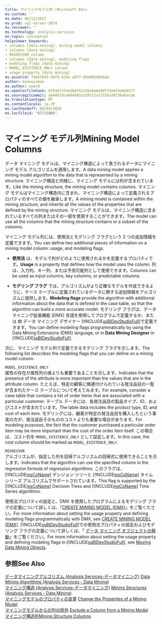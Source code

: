 ```yaml
---
title: マイニングモデル列 |Microsoft Docs
ms.custom: ''
ms.date: 06/13/2017
ms.prod: sql-server-2014
ms.reviewer: ''
ms.technology: analysis-services
ms.topic: conceptual
helpviewer_keywords:
- columns [data mining], mining model columns
- columns [data mining]
- REGRESSOR column
- columns [data mining], modeling flags
- modeling flags [data mining]
- MODEL_EXISTENCE_ONLY column
- usage property [data mining]
ms.assetid: fab47643-5bfd-424e-a0f7-69e665db6bab
author: minewiskan
ms.author: owend
ms.openlocfilehash: 6f936f3f4e0b8f65326e9a6e84f75e6f4e82657f
ms.sourcegitcommit: ad4d92dce894592a259721a1571b1d8736abacdb
ms.translationtype: MT
ms.contentlocale: ja-JP
ms.lasthandoff: 08/04/2020
ms.locfileid: "87715886"
---
```

# <a name="mining-model-columns"></a><span data-ttu-id="96c52-102">マイニング モデル列</span><span class="sxs-lookup"><span data-stu-id="96c52-102">Mining Model Columns</span></span>
  <span data-ttu-id="96c52-103">データ マイニング モデルは、マイニング構造によって表されるデータにマイニング モデル アルゴリズムを適用します。</span><span class="sxs-lookup"><span data-stu-id="96c52-103">A data mining model applies a mining model algorithm to the data that is represented by a mining structure.</span></span> <span data-ttu-id="96c52-104">マイニング構造と同様に、マイニング モデルには列が含まれています。</span><span class="sxs-lookup"><span data-stu-id="96c52-104">Like the mining structure, the mining model contains columns.</span></span> <span data-ttu-id="96c52-105">マイニング モデルはマイニング構造内に含まれ、マイニング構造によって定義されるプロパティのすべての値を継承します。</span><span class="sxs-lookup"><span data-stu-id="96c52-105">A mining model is contained within the mining structure, and inherits all the values of the properties that are defined by the mining structure.</span></span> <span data-ttu-id="96c52-106">マイニング モデルは、マイニング構造に含まれているすべての列またはその一部を使用することができます。</span><span class="sxs-lookup"><span data-stu-id="96c52-106">The model can use all the columns that the mining structure contains or a subset of the columns.</span></span>  
  
 <span data-ttu-id="96c52-107">マイニング モデル列には、使用法とモデリング フラグという 2 つの追加情報を定義できます。</span><span class="sxs-lookup"><span data-stu-id="96c52-107">You can define two additional pieces of information on a mining model column: usage, and modeling flags.</span></span>  
  
-   <span data-ttu-id="96c52-108">**使用法** は、モデルで列がどのように使用されるかを定義するプロパティです。</span><span class="sxs-lookup"><span data-stu-id="96c52-108">**Usage** is a property that defines how the model uses the column.</span></span> <span data-ttu-id="96c52-109">列は、入力列、キー列、または予測可能列として使用できます。</span><span class="sxs-lookup"><span data-stu-id="96c52-109">Columns can be used as input columns, key columns, or predictable columns.</span></span>  
  
-   <span data-ttu-id="96c52-110">**モデリング フラグ** では、アルゴリズムがより正確なモデルを作成できるように、ケース テーブルに定義されているデータに関する追加情報をアルゴリズムに提供します。</span><span class="sxs-lookup"><span data-stu-id="96c52-110">**Modeling flags** provide the algorithm with additional information about the data that is defined in the case table, so that the algorithm can build a more accurate model.</span></span> <span data-ttu-id="96c52-111">モデリング フラグは、データ マイニング拡張機能 (DMX) 言語を使用してプログラムで定義するか、または **の** データ マイニング デザイナー [!INCLUDE[ssBIDevStudioFull](../../includes/ssbidevstudiofull-md.md)]で定義できます。</span><span class="sxs-lookup"><span data-stu-id="96c52-111">You can define modeling flags programmatically by using the Data Mining Extensions (DMX) language, or in **Data Mining Designer** in [!INCLUDE[ssBIDevStudioFull](../../includes/ssbidevstudiofull-md.md)].</span></span>  
  
 <span data-ttu-id="96c52-112">次に、マイニング モデル列で定義できるモデリング フラグを示します。</span><span class="sxs-lookup"><span data-stu-id="96c52-112">The following list describes the modeling flags that you can define on a mining model column.</span></span>  
  
 `MODEL_EXISTENCE_ONLY`  
 <span data-ttu-id="96c52-113">属性の存在が属性列の値よりも重要であることを示します。</span><span class="sxs-lookup"><span data-stu-id="96c52-113">Indicates that the presence of the attribute is more important than the values that are in the attribute column.</span></span> <span data-ttu-id="96c52-114">たとえば、特定の顧客に関連付けられている発注品目の一覧が含まれたケース テーブルについて考えてみます。</span><span class="sxs-lookup"><span data-stu-id="96c52-114">For example, consider a case table that contains a list of order items that are associated with a particular customer.</span></span> <span data-ttu-id="96c52-115">テーブル データには、各発注品目の製品タイプ、ID、およびコストが含まれています。</span><span class="sxs-lookup"><span data-stu-id="96c52-115">The table data includes the product type, ID, and cost of each item.</span></span> <span data-ttu-id="96c52-116">モデリングには、顧客が特定の発注品目を購入したという事実の方が、発注品目そのもののコストよりも重要な場合があります。</span><span class="sxs-lookup"><span data-stu-id="96c52-116">For modeling purposes, the fact that the customer purchased a particular order item may be more important than the cost of the order item itself.</span></span> <span data-ttu-id="96c52-117">この場合は、コスト列を `MODEL_EXISTENCE_ONLY` として設定します。</span><span class="sxs-lookup"><span data-stu-id="96c52-117">In this case, the cost column should be marked as `MODEL_EXISTENCE_ONLY`.</span></span>  
  
 `REGRESSOR`  
 <span data-ttu-id="96c52-118">アルゴリズムが、指定した列を回帰アルゴリズムの回帰式に使用できることを示します。</span><span class="sxs-lookup"><span data-stu-id="96c52-118">Indicates that the algorithm can use the specified column in the regression formula of regression algorithms.</span></span> <span data-ttu-id="96c52-119">このフラグは、 [!INCLUDE[msCoName](../../includes/msconame-md.md)] デシジョン ツリーと [!INCLUDE[msCoName](../../includes/msconame-md.md)] タイム シリーズ アルゴリズムでサポートされています。</span><span class="sxs-lookup"><span data-stu-id="96c52-119">This flag is supported by the [!INCLUDE[msCoName](../../includes/msconame-md.md)] Decision Trees and [!INCLUDE[msCoName](../../includes/msconame-md.md)] Time Series algorithms.</span></span>  
  
 <span data-ttu-id="96c52-120">使用法プロパティの設定と、DMX を使用したプログラムによるモデリング フラグの定義について詳しくは、「[CREATE MINING MODEL &#40;DMX&#41;](/sql/dmx/create-mining-model-dmx)」をご覧ください。</span><span class="sxs-lookup"><span data-stu-id="96c52-120">For more information about setting the usage property and defining modeling flags programmatically with DMX, see [CREATE MINING MODEL &#40;DMX&#41;](/sql/dmx/create-mining-model-dmx).</span></span> <span data-ttu-id="96c52-121">[!INCLUDE[ssBIDevStudioFull](../../includes/ssbidevstudiofull-md.md)]での使用法プロパティの設定およびモデリング フラグの定義について詳しくは、「 [データ マイニング オブジェクトの移動](moving-data-mining-objects.md)」をご覧ください。</span><span class="sxs-lookup"><span data-stu-id="96c52-121">For more information about setting the usage property and defining modeling flags in [!INCLUDE[ssBIDevStudioFull](../../includes/ssbidevstudiofull-md.md)], see [Moving Data Mining Objects](moving-data-mining-objects.md).</span></span>  
  
## <a name="see-also"></a><span data-ttu-id="96c52-122">参照</span><span class="sxs-lookup"><span data-stu-id="96c52-122">See Also</span></span>  
 <span data-ttu-id="96c52-123">[データマイニングアルゴリズム &#40;Analysis Services-データマイニング&#41;](data-mining-algorithms-analysis-services-data-mining.md) </span><span class="sxs-lookup"><span data-stu-id="96c52-123">[Data Mining Algorithms &#40;Analysis Services - Data Mining&#41;](data-mining-algorithms-analysis-services-data-mining.md) </span></span>  
 <span data-ttu-id="96c52-124">[マイニング構造 &#40;Analysis Services-データマイニング&#41;](mining-structures-analysis-services-data-mining.md) </span><span class="sxs-lookup"><span data-stu-id="96c52-124">[Mining Structures &#40;Analysis Services - Data Mining&#41;](mining-structures-analysis-services-data-mining.md) </span></span>  
 <span data-ttu-id="96c52-125">[マイニングモデルのプロパティの変更](change-the-properties-of-a-mining-model.md) </span><span class="sxs-lookup"><span data-stu-id="96c52-125">[Change the Properties of a Mining Model](change-the-properties-of-a-mining-model.md) </span></span>  
 <span data-ttu-id="96c52-126">[マイニングモデルからの列の除外](exclude-a-column-from-a-mining-model.md) </span><span class="sxs-lookup"><span data-stu-id="96c52-126">[Exclude a Column from a Mining Model](exclude-a-column-from-a-mining-model.md) </span></span>  
 [<span data-ttu-id="96c52-127">マイニング構造列</span><span class="sxs-lookup"><span data-stu-id="96c52-127">Mining Structure Columns</span></span>](mining-structure-columns.md)  
  
  
